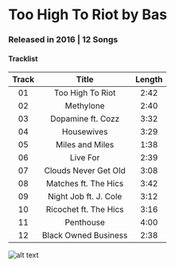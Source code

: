 # Too High To Riot by Bas

### Released in 2016 | 12 Songs

#### Tracklist
Track | Title | Length
:----:|:-----:|:-----:
01 | Too High To Riot | 2:42
02 | Methylone | 2:40
03 | Dopamine ft. Cozz | 3:32
04 | Housewives | 3:29
05 | Miles and Miles | 1:38
06 | Live For | 2:39
07 | Clouds Never Get Old | 3:08
08 | Matches ft. The Hics | 3:42
09 | Night Job ft. J. Cole | 3:12
10 | Ricochet ft. The Hics | 3:16
11 | Penthouse | 4:00
12 | Black Owned Business | 2:38

![alt text](https://dcvslab.github.io/music/mp3/03/album.jpg "Too High To Riot")

